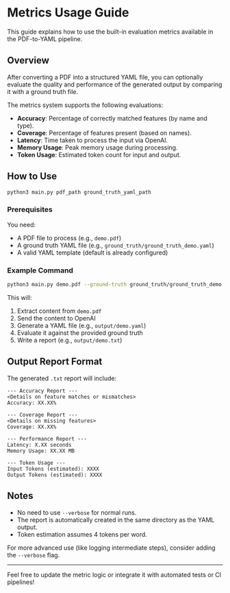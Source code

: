 # Metrics Usage Guide

This guide explains how to use the built-in evaluation metrics available in the PDF-to-YAML pipeline.

## Overview
After converting a PDF into a structured YAML file, you can optionally evaluate the quality and performance of the generated output by comparing it with a ground truth file.

The metrics system supports the following evaluations:

- **Accuracy**: Percentage of correctly matched features (by name and type).
- **Coverage**: Percentage of features present (based on names).
- **Latency**: Time taken to process the input via OpenAI.
- **Memory Usage**: Peak memory usage during processing.
- **Token Usage**: Estimated token count for input and output.

## How to Use

```bash
python3 main.py pdf_path ground_truth_yaml_path
```

### Prerequisites
You need:
- A PDF file to process (e.g., `demo.pdf`)
- A ground truth YAML file (e.g., `ground_truth/ground_truth_demo.yaml`)
- A valid YAML template (default is already configured)

### Example Command
```bash
python3 main.py demo.pdf --ground-truth ground_truth/ground_truth_demo.yaml
```

This will:
1. Extract content from `demo.pdf`
2. Send the content to OpenAI
3. Generate a YAML file (e.g., `output/demo.yaml`)
4. Evaluate it against the provided ground truth
5. Write a report (e.g., `output/demo.txt`)

## Output Report Format
The generated `.txt` report will include:

```text
--- Accuracy Report ---
<Details on feature matches or mismatches>
Accuracy: XX.XX%

--- Coverage Report ---
<Details on missing features>
Coverage: XX.XX%

--- Performance Report ---
Latency: X.XX seconds
Memory Usage: XX.XX MB

--- Token Usage ---
Input Tokens (estimated): XXXX
Output Tokens (estimated): XXXX
```

## Notes
- No need to use `--verbose` for normal runs.
- The report is automatically created in the same directory as the YAML output.
- Token estimation assumes 4 tokens per word.

For more advanced use (like logging intermediate steps), consider adding the `--verbose` flag.

---

Feel free to update the metric logic or integrate it with automated tests or CI pipelines!


